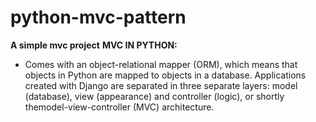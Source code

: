 # python-mvc-pattern

**A simple mvc project**
**MVC IN PYTHON:**  
* Comes with an object-relational mapper (ORM), which means that objects in Python are mapped to objects in a database. Applications created with Django are       separated in three separate layers: model (database), view (appearance) and controller (logic), or shortly themodel-view-controller (MVC) architecture.
